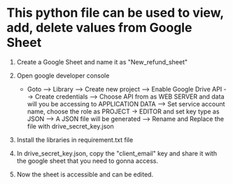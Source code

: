 # This python file can be used to view, add, delete values from Google Sheet

1. Create a Google Sheet and name it as "New_refund_sheet"
2. Open google developer console
    * Goto
            --> Library
                    --> Create new project
                            --> Enable Google Drive API
                                    --> Create credentials
                                            --> Choose API from as WEB SERVER and data will you be accessing to APPLICATION DATA
                                                    --> Set service account name, choose the role as PROJECT -> EDITOR and set key type as JSON
                                                            --> A JSON file will be generated
                                                                    --> Rename and Replace the file with drive_secret_key.json

3. Install the libraries in requirement.txt file
4. In drive_secret_key.json, copy the "client_email" key and share it with the google sheet that you need to gonna access.
5. Now the sheet is accessible and can be edited.